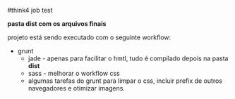 #think4 job test

**pasta dist com os arquivos finais**

projeto está sendo executado com o seguinte workflow:

- grunt
    - jade - apenas para facilitar o hmtl, tudo é compilado depois na pasta **dist**
    - sass - melhorar o workflow css
    - algumas tarefas do grunt para limpar o css, incluir prefix de outros navegadores e otimizar imagens.

